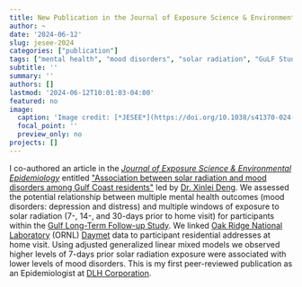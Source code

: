 ```yaml
---
title: New Publication in the Journal of Exposure Science & Environmental Epidemiology
author: ~
date: '2024-06-12'
slug: jesee-2024
categories: ["publication"]
tags: ["mental health", "mood disorders", "solar radiation", "GuLF Study", "epidemiology", "inference", "prevalence ratio", "generalized linear mixed models", "Oak Ridge National Laboratory", "Daymet"]
subtitle: ''
summary: ''
authors: []
lastmod: '2024-06-12T10:01:03-04:00'
featured: no
image:
  caption: 'Image credit: [*JESEE*](https://doi.org/10.1038/s41370-024-00691-w)'
  focal_point: ''
  preview_only: no
projects: []
---
```


I co-authored an article in the [*Journal of Exposure Science & Environmental Epidemiology*](https://www.nature.com/jes/) entitled ["Association between solar radiation and mood disorders among Gulf Coast residents"](https://doi.org/10.1038/s41370-024-00691-w) led by [Dr. Xinlei Deng](https://orcid.org/0000-0001-8129-6007). We assessed the potential relationship between multiple mental health outcomes (mood disorders: depression and distress) and multiple windows of exposure to solar radiation (7-, 14-, and 30-days prior to home visit) for participants within the [Gulf Long-Term Follow-up Study](https://gulfstudy.nih.gov/en/index.html). We linked [Oak Ridge National Laboratory](https://www.ornl.gov/) (ORNL) [Daymet](https://daymet.ornl.gov/) data to participant residential addresses at home visit. Using adjusted generalized linear mixed models we observed higher levels of 7-days prior solar radiation exposure were associated with lower levels of mood disorders. This is my first peer-reviewed publication as an Epidemiologist at [DLH Corporation](https://www.dlhcorp.com).
